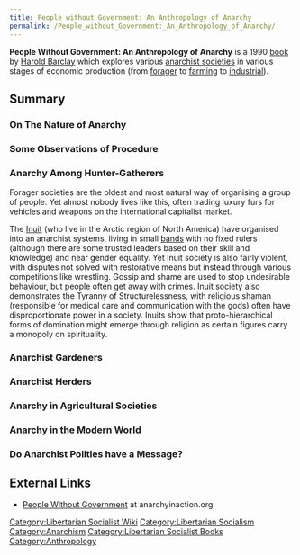 ```yaml
---
title: People without Government: An Anthropology of Anarchy
permalink: /People_without_Government:_An_Anthropology_of_Anarchy/
---
```


**People Without Government: An Anthropology of Anarchy** is a 1990
[book](List_of_Libertarian_Socialist_Books.md "wikilink") by [Harold
Barclay](Harold_Barclay.md "wikilink") which explores various [anarchist
societies](List_of_Libertarian_Socialist_Societies.md "wikilink") in
various stages of economic production (from
[forager](Forager_Economy.md "wikilink") to
[farming](Agriculture.md "wikilink") to [industrial](Factory.md "wikilink")).

## Summary

### On The Nature of Anarchy

### Some Observations of Procedure

### Anarchy Among Hunter-Gatherers

Forager societies are the oldest and most natural way of organising a
group of people. Yet almost nobody lives like this, often trading luxury
furs for vehicles and weapons on the international capitalist market.

The [Inuit](Inuit.md "wikilink") (who live in the Arctic region of North
America) have organised into an anarchist systems, living in small
[bands](Band_(Polity).md "wikilink") with no fixed rulers (although there
are some trusted leaders based on their skill and knowledge) and near
gender equality. Yet Inuit society is also fairly violent, with disputes
not solved with restorative means but instead through various
competitions like wrestling. Gossip and shame are used to stop
undesirable behaviour, but people often get away with crimes. Inuit
society also demonstrates the Tyranny of Structurelessness, with
religious shaman (responsible for medical care and communication with
the gods) often have disproportionate power in a society. Inuits show
that proto-hierarchical forms of domination might emerge through
religion as certain figures carry a monopoly on spirituality.

### Anarchist Gardeners

### Anarchist Herders

### Anarchy in Agricultural Societies

### Anarchy in the Modern World

### Do Anarchist Polities have a Message?

## External Links

- [People Without
  Government](https://anarchyinaction.org/index.php?title=People_Without_Government:_An_Anthropology_of_Anarchy)
  at anarchyinaction.org

[Category:Libertarian Socialist
Wiki](Category:Libertarian_Socialist_Wiki.md "wikilink")
[Category:Libertarian
Socialism](Category:Libertarian_Socialism.md "wikilink")
[Category:Anarchism](Category:Anarchism.md "wikilink")
[Category:Libertarian Socialist
Books](Category:Libertarian_Socialist_Books.md "wikilink")
[Category:Anthropology](Category:Anthropology.md "wikilink")